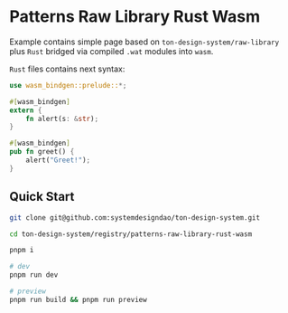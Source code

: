 # Patterns Raw Library Rust Wasm

Example contains simple page based on `ton-design-system/raw-library` plus `Rust` bridged via compiled `.wat` modules into `wasm`.

`Rust` files contains next syntax:

```rust
use wasm_bindgen::prelude::*;

#[wasm_bindgen]
extern {
    fn alert(s: &str);
}

#[wasm_bindgen]
pub fn greet() {
    alert("Greet!");
}
```

## Quick Start

```bash
git clone git@github.com:systemdesigndao/ton-design-system.git

cd ton-design-system/registry/patterns-raw-library-rust-wasm

pnpm i

# dev
pnpm run dev

# preview
pnpm run build && pnpm run preview 
```
